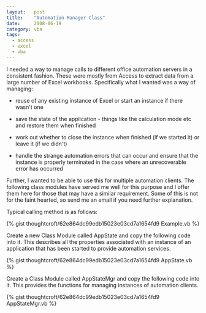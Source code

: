 ```yaml
---
layout:   post
title:    "Automation Manager Class"
date:     2008-06-19
category: vba
tags:
  - access
  - excel
  - vba
---
```


I needed a way to manage calls to different office automation servers in
a consistent fashion. These were mostly from Access to extract data from
a large number of Excel workbooks. Specifically what I wanted was a way
of managing:

* reuse of any existing instance of Excel or start an instance if there
  wasn't one

* save the state of the application - things like the calculation mode
  etc and restore them when finished

* work out whether to close the instance when finished (if we started
  it) or leave it (if we didn't)

* handle the strange automation errors that can occur and ensure that
  the instance is properly terminated in the case where an unrecoverable
  error has occurred

Further, I wanted to be able to use this for multiple automation
clients. The following class modules have served me well for this
purpose and I offer them here for those that may have a similar
requirement. Some of this is not for the faint hearted, so send me an
email if you need further explanation.

Typical calling method is as follows:

{% gist thoughtcroft/62e864dc99edb15023e03cd7a1654fd9 Example.vb %}

Create a new Class Module called AppState and copy the following code into it. This describes all the properties associated with an instance of an application that has been started to provide automation services.

{% gist thoughtcroft/62e864dc99edb15023e03cd7a1654fd9 AppState.vb %}

Create a Class Module called AppStateMgr and copy the following code into it. This provides the functions for managing instances of automation clients.

{% gist thoughtcroft/62e864dc99edb15023e03cd7a1654fd9 AppStateMgr.vb %}
